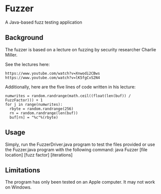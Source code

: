 # Fuzzer
A Java-based fuzz testing application

## Background
The fuzzer is based on a lecture on fuzzing by security researcher Charlie Miller.

See the lectures here:
```
https://www.youtube.com/watch?v=Xnwodi2CBws
https://www.youtube.com/watch?v=lK5fgCvS2N4
```
Additionally, here are the five lines of code written in his lecture:
```
numwrites = random.randrange(math.ceil((float(len(buf)) / FuzzFactor))) + 1
for j in range(numwrites):
  rbyte = random.randrange(256)
  rn = random.randrange(len(buf))
  buf[rn] = "%c"%(rbyte)
```

## Usage
Simply, run the FuzzerDriver.java program to test the files provided or use the Fuzzer.java program with the following command: java Fuzzer [file location] [fuzz factor] [iterations]

## Limitations
The program has only been tested on an Apple computer. It may not work on Windows.
